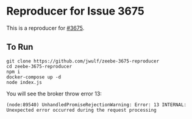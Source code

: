 # Reproducer for Issue 3675

This is a reproducer for [#3675](https://github.com/zeebe-io/zeebe/issues/3675).

## To Run

```
git clone https://github.com/jwulf/zeebe-3675-reproducer
cd zeebe-3675-reproducer
npm i
docker-compose up -d 
node index.js
```

You will see the broker throw error 13:

```
(node:89540) UnhandledPromiseRejectionWarning: Error: 13 INTERNAL: Unexpected error occurred during the request processing
```


